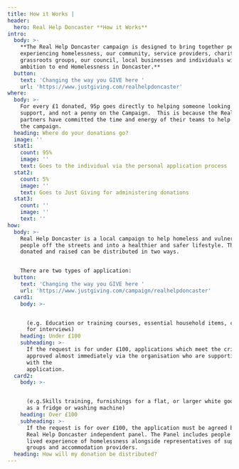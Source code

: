 ```yaml
---
title: How it Works |
header:
  hero: Real Help Doncaster **How it Works**
intro:
  body: >-
    **The Real Help Doncaster campaign is designed to bring together people
    experiencing homelessness, our community, service providers, charities,
    grassroots groups, our council, local businesses and individuals with the
    ambition to end Homelessness in Doncaster.**
  button:
    text: 'Changing the way you GIVE here '
    url: 'https://www.justgiving.com/realhelpdoncaster'
where:
  body: >-
    For every £1 donated, 95p goes directly to helping someone looking for
    support, and not a penny on the Campaign.  This is because the Real Help
    partners have committed the time and energy of their teams to help support
    the campaign.
  heading: Where do your donations go?
  image: ''
  stat1:
    count: 95%
    image: ''
    text: Goes to the individual via the personal application process
  stat2:
    count: 5%
    image: ''
    text: Goes to Just Giving for administering donations
  stat3:
    count: ''
    image: ''
    text: ''
how:
  body: >-
    Real Help Doncaster is a local campaign to help homeless and vulnerable
    people off the streets and into a healthier and safer lifestyle. The funds
    donated and raised can be distributed in two ways.


    There are two types of application:
  button:
    text: 'Changing the way you GIVE here '
    url: 'https://www.justgiving.com/campaign/realhelpdoncaster'
  card1:
    body: >-


      (e.g. Education or training courses, essential household items, clothes
      for interviews)
    heading: Under £100
    subheading: >-
      If the request is for under £100, applications which meet the criteria are
      approved almost immediately via the organisation who are supporting you
      with the
      application.                                                                                    
  card2:
    body: >-


      (e.g.Skills training, furnishings for a flat, or larger white goods such
      as a fridge or washing machine)
    heading: Over £100
    subheading: >-
      If the request is for over £100, the application must be agreed by the
      Real Help Doncaster independent panel. The Panel includes people with
      lived experience of homelessness alongside representatives of support
      groups and accommodation providers.
  heading: How will my donation be distributed?
---
```


